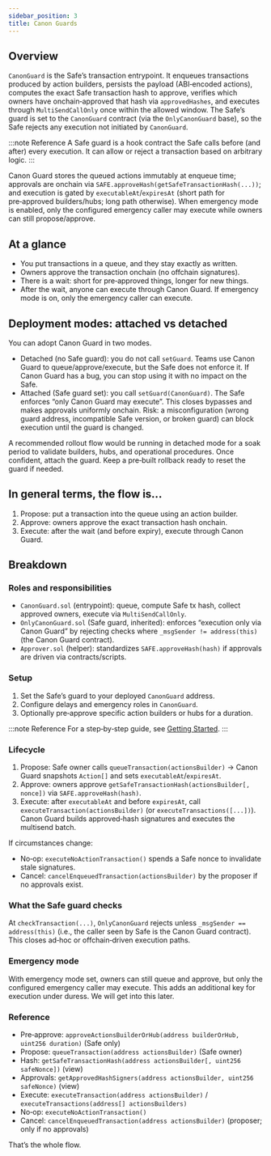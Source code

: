 ```yaml
---
sidebar_position: 3
title: Canon Guards
---
```


## Overview

`CanonGuard` is the Safe’s transaction entrypoint. It enqueues transactions produced by action builders, persists the payload (ABI‑encoded actions), computes the exact Safe transaction hash to approve, verifies which owners have onchain‑approved that hash via `approvedHashes`, and executes through `MultiSendCallOnly` once within the allowed window. The Safe’s guard is set to the `CanonGuard` contract (via the `OnlyCanonGuard` base), so the Safe rejects any execution not initiated by `CanonGuard`.

:::note Reference
A Safe guard is a hook contract the Safe calls before (and after) every execution. It can allow or reject a transaction based on arbitrary logic.
:::

Canon Guard stores the queued actions immutably at enqueue time; approvals are onchain via `SAFE.approveHash(getSafeTransactionHash(...))`; and execution is gated by `executableAt`/`expiresAt` (short path for pre‑approved builders/hubs; long path otherwise). When emergency mode is enabled, only the configured emergency caller may execute while owners can still propose/approve.

## At a glance 

- You put transactions in a queue, and they stay exactly as written.
- Owners approve the transaction onchain (no offchain signatures).
- There is a wait: short for pre‑approved things, longer for new things.
- After the wait, anyone can execute through Canon Guard. If emergency mode is on, only the emergency caller can execute.

## Deployment modes: attached vs detached

You can adopt Canon Guard in two modes.

- Detached (no Safe guard): you do not call `setGuard`. Teams use Canon Guard to queue/approve/execute, but the Safe does not enforce it. If Canon Guard has a bug, you can stop using it with no impact on the Safe. 
- Attached (Safe guard set): you call `setGuard(CanonGuard)`. The Safe enforces “only Canon Guard may execute”. This closes bypasses and makes approvals uniformly onchain. Risk: a misconfiguration (wrong guard address, incompatible Safe version, or broken guard) can block execution until the guard is changed.

A recommended rollout flow would be running in detached mode for a soak period to validate builders, hubs, and operational procedures. Once confident, attach the guard. Keep a pre‑built rollback ready to reset the guard if needed.

## In general terms, the flow is...

1) Propose: put a transaction into the queue using an action builder.
2) Approve: owners approve the exact transaction hash onchain.
3) Execute: after the wait (and before expiry), execute through Canon Guard.

## Breakdown

### Roles and responsibilities

- `CanonGuard.sol` (entrypoint): queue, compute Safe tx hash, collect approved owners, execute via `MultiSendCallOnly`.
- `OnlyCanonGuard.sol` (Safe guard, inherited): enforces “execution only via Canon Guard” by rejecting checks where `_msgSender != address(this)` (the Canon Guard contract).
- `Approver.sol` (helper): standardizes `SAFE.approveHash(hash)` if approvals are driven via contracts/scripts.

### Setup

1) Set the Safe’s guard to your deployed `CanonGuard` address.
2) Configure delays and emergency roles in `CanonGuard`.
3) Optionally pre‑approve specific action builders or hubs for a duration.

:::note Reference
For a step‑by‑step guide, see [Getting Started](../getting-started/getting-started.md).
:::

### Lifecycle

1) Propose: Safe owner calls `queueTransaction(actionsBuilder)` → Canon Guard snapshots `Action[]` and sets `executableAt`/`expiresAt`.
2) Approve: owners approve `getSafeTransactionHash(actionsBuilder[, nonce])` via `SAFE.approveHash(hash)`.
3) Execute: after `executableAt` and before `expiresAt`, call `executeTransaction(actionsBuilder)` (or `executeTransactions([...])`). Canon Guard builds approved‑hash signatures and executes the multisend batch.

If circumstances change:
- No‑op: `executeNoActionTransaction()` spends a Safe nonce to invalidate stale signatures.
- Cancel: `cancelEnqueuedTransaction(actionsBuilder)` by the proposer if no approvals exist.

### What the Safe guard checks

At `checkTransaction(...)`, `OnlyCanonGuard` rejects unless `_msgSender == address(this)` (i.e., the caller seen by Safe is the Canon Guard contract). This closes ad‑hoc or offchain‑driven execution paths.

### Emergency mode

With emergency mode set, owners can still queue and approve, but only the configured emergency caller may execute. This adds an additional key for execution under duress. We will get into this later.

### Reference

- Pre‑approve: `approveActionsBuilderOrHub(address builderOrHub, uint256 duration)` (Safe only)
- Propose: `queueTransaction(address actionsBuilder)` (Safe owner)
- Hash: `getSafeTransactionHash(address actionsBuilder[, uint256 safeNonce])` (view)
- Approvals: `getApprovedHashSigners(address actionsBuilder, uint256 safeNonce)` (view)
- Execute: `executeTransaction(address actionsBuilder)` / `executeTransactions(address[] actionsBuilders)`
- No‑op: `executeNoActionTransaction()`
- Cancel: `cancelEnqueuedTransaction(address actionsBuilder)` (proposer; only if no approvals)

That’s the whole flow. 